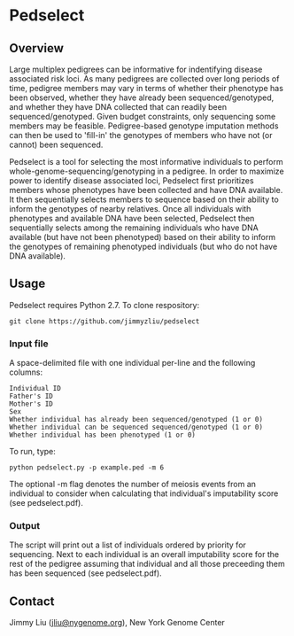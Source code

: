 # Pedselect

## Overview
Large multiplex pedigrees can be informative for indentifying disease associated risk loci. As many pedigrees are collected over long periods of time, pedigree members may vary in terms of whether their phenotype has been observed, whether they have already been sequenced/genotyped, and whether they have DNA collected that can readily been sequenced/genotyped. Given budget constraints, only sequencing some members may be feasible. Pedigree-based genotype imputation methods can then be used to 'fill-in' the genotypes of members who have not (or cannot) been sequenced.

Pedselect is a tool for selecting the most informative individuals to perform whole-genome-sequencing/genotyping in a pedigree. In order to maximize power to identify disease associated loci, Pedselect first prioritizes members whose phenotypes have been collected and have DNA available. It then sequentially selects members to sequence based on their ability to inform the genotypes of nearby relatives. Once all individuals with phenotypes and available DNA have been selected, Pedselect then sequentially selects among the remaining individuals who have DNA available (but have not been phenotyped) based on their ability to inform the genotypes of remaining phenotyped individuals (but who do not have DNA available).

## Usage
Pedselect requires Python 2.7. To clone respository:
```
git clone https://github.com/jimmyzliu/pedselect
```

### Input file
A space-delimited file with one individual per-line and the following columns:
```
Individual ID
Father's ID
Mother's ID
Sex
Whether individual has already been sequenced/genotyped (1 or 0)
Whether individual can be sequenced sequenced/genotyped (1 or 0)
Whether individual has been phenotyped (1 or 0)
```

To run, type:
```
python pedselect.py -p example.ped -m 6
```

The optional -m flag denotes the number of meiosis events from an individual to consider when calculating that individual's imputability score (see pedselect.pdf).

### Output
The script will print out a list of individuals ordered by priority for sequencing. Next to each individual is an overall imputability score for the rest of the pedigree assuming that individual and all those preceeding them has been sequenced (see pedselect.pdf).

## Contact
Jimmy Liu (jliu@nygenome.org), New York Genome Center
